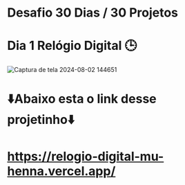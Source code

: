 # Desafio 30 Dias / 30 Projetos
# Dia 1 Relógio Digital 🕒

![Captura de tela 2024-08-02 144651](https://github.com/user-attachments/assets/ea6cf405-7d44-430d-8013-dcf632b3c4b6)

# ⬇️Abaixo esta o link desse projetinho⬇️
# https://relogio-digital-mu-henna.vercel.app/
